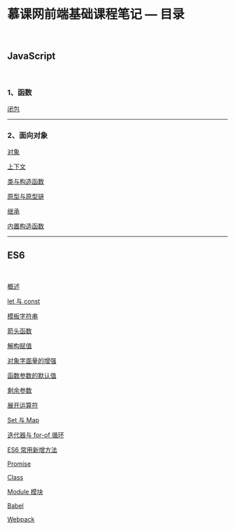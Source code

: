 # 慕课网前端基础课程笔记 — 目录

<br/>

## JavaScript

<br/>

### 1、函数

[闭包]()

---

### 2、面向对象

[对象](https://yyscyber.github.io/front-end/imooc/basic/7aaccb83-de57-45bb-9645-c3aa73ff9534)

[上下文](https://yyscyber.github.io/front-end/imooc/basic/11b568e8-7502-4710-b618-94ab4e82f955)

[类与构造函数](https://yyscyber.github.io/front-end/imooc/basic/041d76c1-aee9-46c8-a3bc-87fda146acff)

[原型与原型链](https://yyscyber.github.io/front-end/imooc/basic/500f65e0-5d77-43df-acf5-f1c66f16fbdf)

[继承](https://yyscyber.github.io/front-end/imooc/basic/f69b1a6a-7f8d-4985-a611-a68ab5ab5214)

[内置构造函数](https://yyscyber.github.io/front-end/imooc/basic/efc638e1-7f94-44bc-8fec-f8ad137745b0)

---

## ES6

<br/>

[概述](https://yyscyber.github.io/front-end/imooc/basic/793c46e1-34b7-4114-a9ad-e6ac9144e796)

[let 与 const](https://yyscyber.github.io/front-end/imooc/basic/83534efd-c9f5-45a8-abb8-36d3b74632aa)

[模板字符串](https://yyscyber.github.io/front-end/imooc/basic/7c5ae3ae-d435-4b8d-80a9-c8fd33745dac)

[箭头函数](https://yyscyber.github.io/front-end/imooc/basic/fa18b6a6-fe8e-4b52-9aa0-ece815285213)

[解构赋值](https://yyscyber.github.io/front-end/imooc/basic/272534e6-5358-4d49-9c77-b766050884ae)

[对象字面量的增强](https://yyscyber.github.io/front-end/imooc/basic/eccd342f-cfaa-461b-b0bd-89b30223807f)

[函数参数的默认值](https://yyscyber.github.io/front-end/imooc/basic/c2a88c5e-8186-4a42-9fd2-4ff50d2e7d42)

[剩余参数](https://yyscyber.github.io/front-end/imooc/basic/fc8a53f4-6237-4b82-9436-d8cbc0a21927)

[展开运算符](https://yyscyber.github.io/front-end/imooc/basic/bcec04f5-69cf-4a0a-8779-a3dc1292f2e8)

[Set 与 Map](https://yyscyber.github.io/front-end/imooc/basic/30f2db62-e20f-4097-8619-86dabcc4d396)

[迭代器与 for-of 循环](https://yyscyber.github.io/front-end/imooc/basic/223a5038-363e-4f16-80f1-09a632ab68e1)

[ES6 常用新增方法](https://yyscyber.github.io/front-end/imooc/basic/2b8e8d7a-4dc5-4c17-bb0a-badb28771ccd)

[Promise](https://yyscyber.github.io/front-end/imooc/basic/8b61eaf0-7a21-46e3-b36d-d83074743ba4)

[Class]()

[Module 模块]()

[Babel]()

[Webpack]()